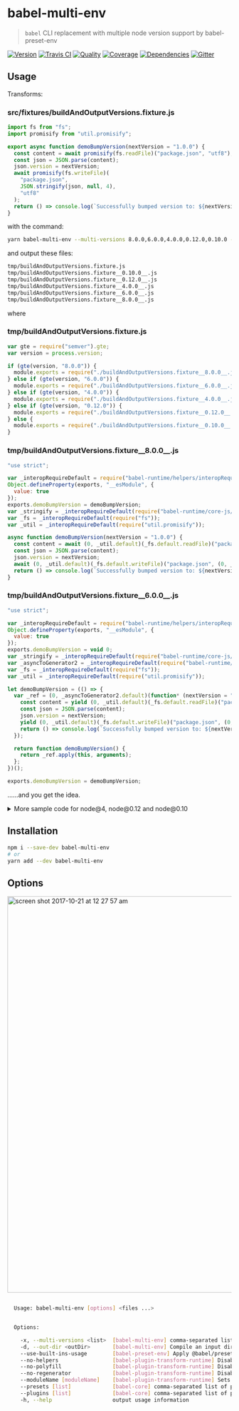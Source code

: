 # babel-multi-env
> `babel` CLI replacement with multiple node version support by babel-preset-env

[![Version][npm-image]][npm-url] [![Travis CI][travis-image]][travis-url] [![Quality][codeclimate-image]][codeclimate-url] [![Coverage][codeclimate-coverage-image]][codeclimate-coverage-url] [![Dependencies][gemnasium-image]][gemnasium-url] [![Gitter][gitter-image]][gitter-url]


## Usage

Transforms:

### src/__fixtures__/buildAndOutputVersions.fixture.js

```js
import fs from "fs";
import promisify from "util.promisify";

export async function demoBumpVersion(nextVersion = "1.0.0") {
  const content = await promisify(fs.readFile)("package.json", "utf8");
  const json = JSON.parse(content);
  json.version = nextVersion;
  await promisify(fs.writeFile)(
    "package.json",
    JSON.stringify(json, null, 4),
    "utf8"
  );
  return () => console.log(`Successfully bumped version to: ${nextVersion}`);
}
```

with the command:

```sh
yarn babel-multi-env --multi-versions 8.0.0,6.0.0,4.0.0,0.12.0,0.10.0 --out-dir tmp src/__fixtures__/buildAndOutputVersions.fixture.js
```

and output these files:

```sh
tmp/buildAndOutputVersions.fixture.js
tmp/buildAndOutputVersions.fixture__0.10.0__.js
tmp/buildAndOutputVersions.fixture__0.12.0__.js
tmp/buildAndOutputVersions.fixture__4.0.0__.js
tmp/buildAndOutputVersions.fixture__6.0.0__.js
tmp/buildAndOutputVersions.fixture__8.0.0__.js
```

where

### tmp/buildAndOutputVersions.fixture.js

```js
var gte = require("semver").gte;
var version = process.version;

if (gte(version, "8.0.0")) {
  module.exports = require("./buildAndOutputVersions.fixture__8.0.0__.js");
} else if (gte(version, "6.0.0")) {
  module.exports = require("./buildAndOutputVersions.fixture__6.0.0__.js");
} else if (gte(version, "4.0.0")) {
  module.exports = require("./buildAndOutputVersions.fixture__4.0.0__.js");
} else if (gte(version, "0.12.0")) {
  module.exports = require("./buildAndOutputVersions.fixture__0.12.0__.js");
} else {
  module.exports = require("./buildAndOutputVersions.fixture__0.10.0__.js");
}
```


### tmp/buildAndOutputVersions.fixture__8.0.0__.js

```js
"use strict";

var _interopRequireDefault = require("babel-runtime/helpers/interopRequireDefault");
Object.defineProperty(exports, "__esModule", {
  value: true
});
exports.demoBumpVersion = demoBumpVersion;
var _stringify = _interopRequireDefault(require("babel-runtime/core-js/json/stringify"));
var _fs = _interopRequireDefault(require("fs"));
var _util = _interopRequireDefault(require("util.promisify"));

async function demoBumpVersion(nextVersion = "1.0.0") {
  const content = await (0, _util.default)(_fs.default.readFile)("package.json", "utf8");
  const json = JSON.parse(content);
  json.version = nextVersion;
  await (0, _util.default)(_fs.default.writeFile)("package.json", (0, _stringify.default)(json, null, 4), "utf8");
  return () => console.log(`Successfully bumped version to: ${nextVersion}`);
}
```


### tmp/buildAndOutputVersions.fixture__6.0.0__.js

```js
"use strict";

var _interopRequireDefault = require("babel-runtime/helpers/interopRequireDefault");
Object.defineProperty(exports, "__esModule", {
  value: true
});
exports.demoBumpVersion = void 0;
var _stringify = _interopRequireDefault(require("babel-runtime/core-js/json/stringify"));
var _asyncToGenerator2 = _interopRequireDefault(require("babel-runtime/helpers/asyncToGenerator"));
var _fs = _interopRequireDefault(require("fs"));
var _util = _interopRequireDefault(require("util.promisify"));

let demoBumpVersion = (() => {
  var _ref = (0, _asyncToGenerator2.default)(function* (nextVersion = "1.0.0") {
    const content = yield (0, _util.default)(_fs.default.readFile)("package.json", "utf8");
    const json = JSON.parse(content);
    json.version = nextVersion;
    yield (0, _util.default)(_fs.default.writeFile)("package.json", (0, _stringify.default)(json, null, 4), "utf8");
    return () => console.log(`Successfully bumped version to: ${nextVersion}`);
  });

  return function demoBumpVersion() {
    return _ref.apply(this, arguments);
  };
})();

exports.demoBumpVersion = demoBumpVersion;
```

……and you get the idea.

<details>
  <summary>More sample code for node@4, node@0.12 and node@0.10</summary>

```js
/* tmp/buildAndOutputVersions.fixture__4.0.0__.js */
"use strict";

var _interopRequireDefault = require("babel-runtime/helpers/interopRequireDefault");
Object.defineProperty(exports, "__esModule", {
  value: true
});
exports.demoBumpVersion = void 0;
var _regenerator = _interopRequireDefault(require("babel-runtime/regenerator"));
var _stringify = _interopRequireDefault(require("babel-runtime/core-js/json/stringify"));
var _asyncToGenerator2 = _interopRequireDefault(require("babel-runtime/helpers/asyncToGenerator"));
var _fs = _interopRequireDefault(require("fs"));
var _util = _interopRequireDefault(require("util.promisify"));

var demoBumpVersion = function () {
  var _ref = (0, _asyncToGenerator2.default)(
  /*#__PURE__*/
  _regenerator.default.mark(function _callee() {
    var nextVersion,
        content,
        json,
        _args = arguments;
    return _regenerator.default.wrap(function _callee$(_context) {
      while (1) {
        switch (_context.prev = _context.next) {
          case 0:
            nextVersion = _args.length > 0 && _args[0] !== undefined ? _args[0] : "1.0.0";
            _context.next = 3;
            return (0, _util.default)(_fs.default.readFile)("package.json", "utf8");

          case 3:
            content = _context.sent;
            json = JSON.parse(content);
            json.version = nextVersion;
            _context.next = 8;
            return (0, _util.default)(_fs.default.writeFile)("package.json", (0, _stringify.default)(json, null, 4), "utf8");

          case 8:
            return _context.abrupt("return", function () {
              return console.log(`Successfully bumped version to: ${nextVersion}`);
            });

          case 9:
          case "end":
            return _context.stop();
        }
      }
    }, _callee, this);
  }));

  return function demoBumpVersion() {
    return _ref.apply(this, arguments);
  };
}();

exports.demoBumpVersion = demoBumpVersion;
```


```js
/* tmp/buildAndOutputVersions.fixture__0.12.0__.js */
"use strict";

var _interopRequireDefault = require("babel-runtime/helpers/interopRequireDefault");
Object.defineProperty(exports, "__esModule", {
  value: true
});
exports.demoBumpVersion = void 0;
var _regenerator = _interopRequireDefault(require("babel-runtime/regenerator"));
var _stringify = _interopRequireDefault(require("babel-runtime/core-js/json/stringify"));
var _asyncToGenerator2 = _interopRequireDefault(require("babel-runtime/helpers/asyncToGenerator"));
var _fs = _interopRequireDefault(require("fs"));
var _util = _interopRequireDefault(require("util.promisify"));

var demoBumpVersion = function () {
  var _ref = (0, _asyncToGenerator2.default)(
  /*#__PURE__*/
  _regenerator.default.mark(function _callee() {
    var nextVersion,
        content,
        json,
        _args = arguments;
    return _regenerator.default.wrap(function _callee$(_context) {
      while (1) {
        switch (_context.prev = _context.next) {
          case 0:
            nextVersion = _args.length > 0 && _args[0] !== undefined ? _args[0] : "1.0.0";
            _context.next = 3;
            return (0, _util.default)(_fs.default.readFile)("package.json", "utf8");

          case 3:
            content = _context.sent;
            json = JSON.parse(content);
            json.version = nextVersion;
            _context.next = 8;
            return (0, _util.default)(_fs.default.writeFile)("package.json", (0, _stringify.default)(json, null, 4), "utf8");

          case 8:
            return _context.abrupt("return", function () {
              return console.log("Successfully bumped version to: ".concat(nextVersion));
            });

          case 9:
          case "end":
            return _context.stop();
        }
      }
    }, _callee, this);
  }));

  return function demoBumpVersion() {
    return _ref.apply(this, arguments);
  };
}();

exports.demoBumpVersion = demoBumpVersion;
```


```js
/* tmp/buildAndOutputVersions.fixture__0.10.0__.js */
"use strict";

var _interopRequireDefault = require("babel-runtime/helpers/interopRequireDefault");
Object.defineProperty(exports, "__esModule", {
  value: true
});
exports.demoBumpVersion = void 0;
var _regenerator = _interopRequireDefault(require("babel-runtime/regenerator"));
var _stringify = _interopRequireDefault(require("babel-runtime/core-js/json/stringify"));
var _asyncToGenerator2 = _interopRequireDefault(require("babel-runtime/helpers/asyncToGenerator"));
var _fs = _interopRequireDefault(require("fs"));
var _util = _interopRequireDefault(require("util.promisify"));

var demoBumpVersion = function () {
  var _ref = (0, _asyncToGenerator2.default)(
  /*#__PURE__*/
  _regenerator.default.mark(function _callee() {
    var nextVersion,
        content,
        json,
        _args = arguments;
    return _regenerator.default.wrap(function _callee$(_context) {
      while (1) {
        switch (_context.prev = _context.next) {
          case 0:
            nextVersion = _args.length > 0 && _args[0] !== undefined ? _args[0] : "1.0.0";
            _context.next = 3;
            return (0, _util.default)(_fs.default.readFile)("package.json", "utf8");

          case 3:
            content = _context.sent;
            json = JSON.parse(content);
            json.version = nextVersion;
            _context.next = 8;
            return (0, _util.default)(_fs.default.writeFile)("package.json", (0, _stringify.default)(json, null, 4), "utf8");

          case 8:
            return _context.abrupt("return", function () {
              return console.log("Successfully bumped version to: ".concat(nextVersion));
            });

          case 9:
          case "end":
            return _context.stop();
        }
      }
    }, _callee, this);
  }));

  return function demoBumpVersion() {
    return _ref.apply(this, arguments);
  };
}();

exports.demoBumpVersion = demoBumpVersion;
```

</details>


## Installation

```sh
npm i --save-dev babel-multi-env
# or
yarn add --dev babel-multi-env
```


## Options

<img width="889" alt="screen shot 2017-10-21 at 12 27 57 am" src="https://user-images.githubusercontent.com/922234/31832251-e805d2de-b5f8-11e7-90cb-471e988de566.png">

```sh

  Usage: babel-multi-env [options] <files ...>


  Options:

    -x, --multi-versions <list>  [babel-multi-env] comma-separated list of supported semver versions
    -d, --out-dir <outDir>       [babel-multi-env] Compile an input directory of modules into an output directory
    --use-built-ins-usage        [babel-preset-env] Apply @babel/preset-env for polyfills with "useBuiltIns": "usage" (via @babel/polyfill)
    --no-helpers                 [babel-plugin-transform-runtime] Disables inlined Babel helpers (classCallCheck, extends, etc.) are replaced with calls to moduleName
    --no-polyfill                [babel-plugin-transform-runtime] Disables new built-ins (Promise, Set, Map, etc.) are transformed to use a non-global polluting polyfill
    --no-regenerator             [babel-plugin-transform-runtime] Disables generator functions are transformed to use a regenerator runtime that does not pollute the global scope
    --moduleName [moduleName]    [babel-plugin-transform-runtime] Sets the name/path of the module used when importing helpers
    --presets [list]             [babel-core] comma-separated list of preset names
    --plugins [list]             [babel-core] comma-separated list of plugins names
    -h, --help                   output usage information

```


[npm-image]: https://img.shields.io/npm/v/babel-multi-env.svg?style=flat-square
[npm-url]: https://www.npmjs.org/package/babel-multi-env

[travis-image]: https://img.shields.io/travis/tomchentw/babel-multi-env.svg?style=flat-square
[travis-url]: https://travis-ci.org/tomchentw/babel-multi-env
[codeclimate-image]: https://img.shields.io/codeclimate/github/tomchentw/babel-multi-env.svg?style=flat-square
[codeclimate-url]: https://codeclimate.com/github/tomchentw/babel-multi-env
[codeclimate-coverage-image]: https://img.shields.io/codeclimate/coverage/github/tomchentw/babel-multi-env.svg?style=flat-square
[codeclimate-coverage-url]: https://codeclimate.com/github/tomchentw/babel-multi-env
[gemnasium-image]: https://img.shields.io/gemnasium/tomchentw/babel-multi-env.svg?style=flat-square
[gemnasium-url]: https://gemnasium.com/tomchentw/babel-multi-env
[gitter-image]: https://badges.gitter.im/Join%20Chat.svg
[gitter-url]: https://gitter.im/tomchentw/babel-multi-env?utm_source=badge&utm_medium=badge&utm_campaign=pr-badge&utm_content=badge
